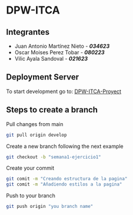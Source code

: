 # DPW-ITCA

## Integrantes
- Juan Antonio Martínez Nieto  - **_034623_**
- Oscar Moises Perez Tobar - **_080223_**
- Vilic Ayala Sandoval - **_021623_**

## Deployment Server
To start development go to:
[DPW-ITCA-Proyect](https://dpw-itca.vercel.app/index.html)

## Steps to create a branch
Pull changes from main
```bash
git pull origin develop
```

Create a new branch following the next example
```bash
git checkout -b "semana1-ejercicio1"
```

Create your commit
```bash
git comit -m "Creando estructura de la pagina"
git comit -m "Añadiendo estilos a la pagina"
```

Push to your branch
```bash
git push origin "you branch name"
```